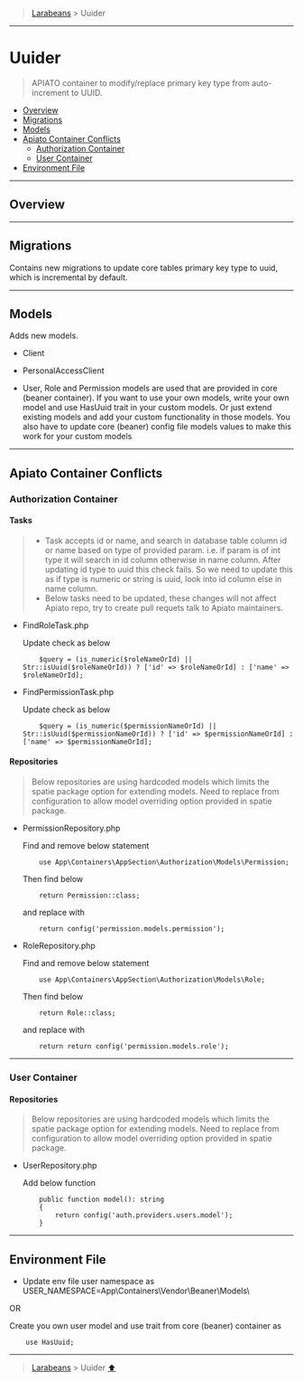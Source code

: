 >[Larabeans](README.md) > Uuider

---

# Uuider

> APIATO container to modify/replace primary key type from auto-increment to UUID.

* [Overview](#overview)
* [Migrations](#migrations)
* [Models](#models)
* [Apiato Container Conflicts](#apiato-container-conflicts)
    * [Authorization Container](#authorization-container)
    * [User Container](#user-container)
* [Environment File](#environment-file)

---

## Overview

---

## Migrations
Contains new migrations to update core tables primary key type to uuid, which is incremental by default.

---

## Models
Adds new models.

- Client
- PersonalAccessClient

- User, Role and Permission models are used that are provided in core (beaner container). If you want to use your own models, write your own model and use HasUuid trait in your custom models. Or just extend existing models and add your custom functionality in those models. You also have to update core (beaner) config file models values to make this work for your custom models
---

## Apiato Container Conflicts

### Authorization Container

#### Tasks
> - Task accepts id or name, and search in database table column id or name based on type of provided param. i.e. if param is of int type it will search in id column otherwise in name column.
    After updating id type to uuid this check fails. So we need to update this as if type is numeric or string is uuid, look into id column else in name column.
> - Below tasks need to be updated, these changes will not affect Apiato repo, try to create pull requets talk to Apiato maintainers.

- FindRoleTask.php

  Update check as below
    ```phpt
        $query = (is_numeric($roleNameOrId) || Str::isUuid($roleNameOrId)) ? ['id' => $roleNameOrId] : ['name' => $roleNameOrId];
    ```
- FindPermissionTask.php

  Update check as below
    ```phpt
        $query = (is_numeric($permissionNameOrId) || Str::isUuid($permissionNameOrId)) ? ['id' => $permissionNameOrId] : ['name' => $permissionNameOrId];
    ```

#### Repositories
> Below repositories are using hardcoded models which limits the spatie package option for extending models. Need to replace from configuration to allow
model overriding option provided in spatie package.

- PermissionRepository.php

  Find and remove below statement
    ```phpt
        use App\Containers\AppSection\Authorization\Models\Permission;
    ```
  Then find below
    ```phpt
        return Permission::class;
    ```
  and replace with
    ```phpt
        return config('permission.models.permission');
    ```
- RoleRepository.php

  Find and remove below statement
    ```phpt
        use App\Containers\AppSection\Authorization\Models\Role;
    ```
  Then find below
    ```phpt
        return Role::class;
    ```
  and replace with
    ```phpt
        return return config('permission.models.role');
    ```

---

### User Container

#### Repositories
> Below repositories are using hardcoded models which limits the spatie package option for extending models. Need to replace from configuration to allow
model overriding option provided in spatie package.

- UserRepository.php

  Add below function
    ```phpt
        public function model(): string
        {
            return config('auth.providers.users.model');
        }
    ```

---

## Environment File
- Update env file user namespace as USER_NAMESPACE=App\Containers\Vendor\Beaner\Models\

OR 

Create you own user model and use trait from core (beaner) container as 

```phpt
    use HasUuid;
```

---
>[Larabeans](README.md) > Uuider [⬆](#uuider)
